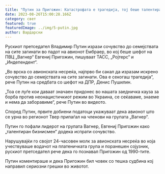 ```yaml
---
title: "Путин за Пригожин: Катастрофата е трагедија, тој беше талентиран бизнисмен"
date: 2023-08-26T15:00:28.166Z
category: свет
featured: true
featuredImage: ../img/5-putin.jpg
author: Вардарски
---
```

Рускиот претседател Владимир Путин изрази сочувство до семејствата на сите загинати во падот на авионот Ембраер, во кој беше шефот на ПВЦ „Вагнер“ Евгениј Пригожин, пишуваат ТАСС, „Ројтерс“ и „Индепендент“.

„Во врска со авионската несреќа, најпрво би сакал да изразам искрено сочувство до семејствата на сите загинати. Ова е секогаш трагедија“, рече Путин на средбата со шефот на ДПР, Денис Пушилин.

„Тоа се луѓе кои даваат значаен придонес во нашата заедничка кауза за борба против неонацистичкиот режим во Украина, се сеќаваме, знаеме и нема да заборавиме“, рече Путин во видеото.

Според Путин, првите добиени податоци укажуваат дека авионот што се урна во регионот Твер припаѓал на членови на групата „Вагнер“.

Путин го пофали лидерот на групата Вагнер, Евгениј Пригожин како „талентиран бизнисмен“ додека испрати сочувство.

Нарушувајќи го својот 24-часовен молк за авионската несреќа во која учествуваше водачот на платеничката група и поранешен сојузник, рускиот претседател рече дека го познавал Пригожин од 1990-тите.

Путин коментираше и дека Пригожин бил човек со тешка судбина кој направил сериозни грешки во животот.